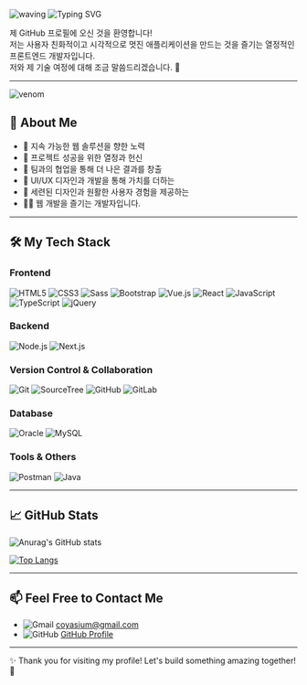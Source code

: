 <!--
**sum529-create/sum529-create** is a ✨ _special_ ✨ repository because its `README.md` (this file) appears on your GitHub profile.

Here are some ideas to get you started:

- 🔭 I’m currently working on ...
- 🌱 I’m currently learning ...
- 👯 I’m looking to collaborate on ...
- 🤔 I’m looking for help with ...
- 💬 Ask me about ...
- 📫 How to reach me: ...
- 😄 Pronouns: ...
- ⚡ Fun fact: ...
-->
![waving](https://capsule-render.vercel.app/api?type=waving&height=200&text=Creative%20front-end&fontAlign=50&fontAlignY=50&color=gradient&colors=ff66b3,ff4d9e,ff3385)
![Typing SVG](https://readme-typing-svg.herokuapp.com?font=Fira+Code&size=22&duration=3000&pause=500&color=FF69B4&width=435&lines=Welcome+to+my+Project!;Let%27s+Collaborate!)

제 GitHub 프로필에 오신 것을 환영합니다!<br/>
저는 사용자 친화적이고 시각적으로 멋진 애플리케이션을 만드는 것을 즐기는 열정적인 프론트엔드 개발자입니다. <br/>
저와 제 기술 여정에 대해 조금 말씀드리겠습니다. 🚀<br/>

---
![venom](https://capsule-render.vercel.app/api?type=venom&height=200&text=I%20am%20SUMIN.&fontSize=70&color=0:ff66b3,100:ff4d9e&stroke=ff3385)
## 🌟 About Me
- 🌱 지속 가능한 웹 솔루션을 향한 노력
- 💪 프로젝트 성공을 위한 열정과 헌신
- 🤝 팀과의 협업을 통해 더 나은 결과를 창출
- 🎨 UI/UX 디자인과 개발을 통해 가치를 더하는
- 🌟 세련된 디자인과 원활한 사용자 경험을 제공하는
- 👨‍💻 웹 개발을 즐기는 개발자입니다.

---

## 🛠️ My Tech Stack

### **Frontend**
![HTML5](https://img.shields.io/badge/-HTML5-E34F26?logo=html5&logoColor=white&style=flat)
![CSS3](https://img.shields.io/badge/-CSS3-1572B6?logo=css3&logoColor=white&style=flat)
![Sass](https://img.shields.io/badge/-Sass-CC6699?logo=sass&logoColor=white&style=flat)
![Bootstrap](https://img.shields.io/badge/-Bootstrap-7952B3?logo=bootstrap&logoColor=white&style=flat)
![Vue.js](https://img.shields.io/badge/-Vue.js-4FC08D?logo=vue.js&logoColor=white&style=flat)
![React](https://img.shields.io/badge/-React-61DAFB?logo=react&logoColor=black&style=flat)
![JavaScript](https://img.shields.io/badge/-JavaScript-F7DF1E?logo=javascript&logoColor=black&style=flat)
![TypeScript](https://img.shields.io/badge/-TypeScript-007ACC?logo=typescript&logoColor=white&style=flat)
![jQuery](https://img.shields.io/badge/-jQuery-0769AD?logo=jquery&logoColor=white&style=flat)

### **Backend**
![Node.js](https://img.shields.io/badge/-Node.js-339933?logo=node.js&logoColor=white&style=flat)
![Next.js](https://img.shields.io/badge/-Next.js-000000?logo=next.js&logoColor=white&style=flat)

### **Version Control & Collaboration**
![Git](https://img.shields.io/badge/-Git-F05032?logo=git&logoColor=white&style=flat)
![SourceTree](https://img.shields.io/badge/-SourceTree-0052CC?logo=sourcetree&logoColor=white&style=flat)
![GitHub](https://img.shields.io/badge/-GitHub-181717?logo=github&logoColor=white&style=flat)
![GitLab](https://img.shields.io/badge/-GitLab-FCA121?logo=gitlab&logoColor=white&style=flat)

### **Database**
![Oracle](https://img.shields.io/badge/-Oracle-F80000?logo=oracle&logoColor=white&style=flat)
![MySQL](https://img.shields.io/badge/-MySQL-4479A1?logo=mysql&logoColor=white&style=flat)

### **Tools & Others**
![Postman](https://img.shields.io/badge/-Postman-FF6C37?logo=postman&logoColor=white&style=flat)
![Java](https://img.shields.io/badge/-Java-007396?logo=java&logoColor=white&style=flat)

---

## 📈 GitHub Stats

![Anurag's GitHub stats](https://github-readme-stats.vercel.app/api?username=sum529-create&show_icons=true&theme=radical)

[![Top Langs](https://github-readme-stats.vercel.app/api/top-langs/?username=sum529-create&layout=compact&theme=radical)](https://github.com/sum529-create)

---

## 📫 Feel Free to Contact Me
- ![Gmail](https://img.shields.io/badge/-Gmail-D14836?logo=gmail&logoColor=white&style=flat) [coyasium@gmail.com](mailto:coyasium@gmail.com)
- ![GitHub](https://img.shields.io/badge/-GitHub-181717?logo=github&logoColor=white&style=flat) [GitHub Profile](https://github.com/sum529-create)

---

✨ Thank you for visiting my profile! Let's build something amazing together! 🚀
